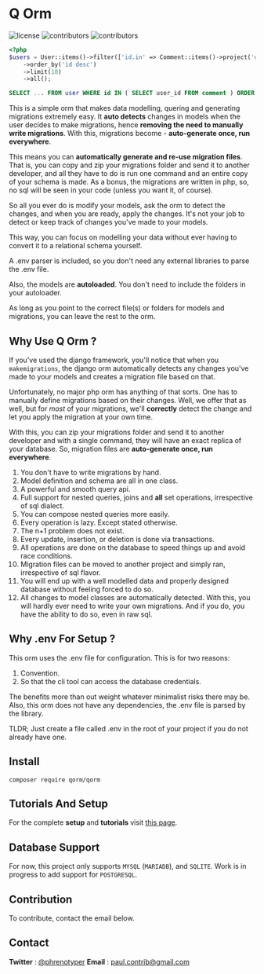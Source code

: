 # **Q Orm**

![license](https://img.shields.io/github/license/phrenotype/qorm)
![contributors](https://img.shields.io/github/contributors/phrenotype/qorm)
![contributors](https://img.shields.io/github/languages/code-size/phrenotype/qorm)

```php
<?php
$users = User::items()->filter(['id.in' => Comment::items()->project('user')])
    ->order_by('id desc')
    ->limit(10)
    ->all();
```


```sql
SELECT ... FROM user WHERE id IN ( SELECT user_id FROM comment ) ORDER BY id DESC LIMIT 10
```  

This is a simple orm that makes data modelling, quering and generating migrations extremely easy. It **auto detects** changes in models when the user decides to make migrations, hence **removing the need to manually write migrations**. With this, migrations become - **auto-generate once, run everywhere**.

This means you can **automatically generate and re-use migration files**. That is, you can copy and zip your migrations folder and send it to another developer, and all they have to do is run one command and an entire copy of your schema is made. As a bonus, the migrations are written in php, so, no sql will be seen in your code (unless you want it, of course).

So all you ever do is modify your models, ask the orm to detect the changes, and when you are ready, apply the changes. It's not your job to detect or keep track of changes you've made to your models.

This way, you can focus on modelling your data without ever having to convert it to a relational schema yourself.

A .env parser is included, so you don't need any external libraries to parse the .env file.

Also, the models are **autoloaded**. You don't need to include the folders in your autoloader.

As long as you point to the correct file(s) or folders for models and migrations, you can leave the rest to the orm.

## Why Use Q Orm ?

If you've used the django framework, you'll notice that when you `makemigrations`, the django orm automatically detects any changes you've made to your models and creates a migration file based on that.

Unfortunately, no major php orm has anything of that sorts. One has to manually define migrations based on their changes. Well, we offer that as well, but for *most* of your migrations, we'll **correctly** detect the change and let you apply the migration at your own time.

With this, you can zip your migrations folder and send it to another developer and with a single command, they will have an exact replica of your database. So, migration files are **auto-generate once, run everywhere**.  

1. You don't have to write migrations by hand.
1. Model definition and schema are all in one class.
1. A powerful and smooth query api.
1. Full support for nested queries, joins and **all** set operations, irrespective of sql dialect.
1. You can compose nested queries more easily.
1. Every operation is lazy. Except stated otherwise.
1. The n+1 problem does not exist.
1. Every update, insertion, or deletion is done via transactions.
1. All operations are done on the database to speed things up and avoid race conditions.
1. Migration files can be moved to another project and simply ran, irrespective of sql flavor.
1. You will end up with a well modelled data and properly designed database without feeling forced to do so.
1. All changes to model classes are automatically detected. With this, you will hardly ever need to write your own migrations. And if you do, you have the ability to do so, even in raw sql.

## Why .env For Setup ?
This orm uses the .env file for configuration. This is for two reasons:  

1. Convention.
1. So that the cli tool can access the database credentials.

The benefits more than out weight whatever minimalist risks there may be. Also, this orm does not have any dependencies, the .env file is parsed by the library.

TLDR; Just create a file called .env in the root of your project if you do not already have one.

## Install

`composer require qorm/qorm`

## Tutorials And Setup
For the complete **setup** and **tutorials** visit [this page](docs/setup.md).  

## Database Support
For now, this project only supports `MYSQL` (`MARIADB`), and `SQLITE`. Work is in progress to add support for `POSTGRESQL`.

## Contribution
To contribute, contact the email below.

## Contact
**Twitter** : [@phrenotyper](https://twitter.com/phrenotyper)
**Email** : paul.contrib@gmail.com  

